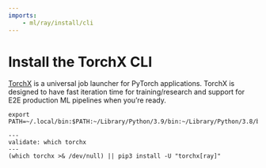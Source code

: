 ```yaml
---
imports:
    - ml/ray/install/cli
---
```


# Install the TorchX CLI

[TorchX](https://pytorch.org/torchx/latest/) is a universal job
launcher for PyTorch applications. TorchX is designed to have fast
iteration time for training/research and support for E2E production ML
pipelines when you’re ready.

```shell
export PATH=~/.local/bin:$PATH:~/Library/Python/3.9/bin:~/Library/Python/3.8/bin:~/Library/Python/3.7/bin:/usr/local/opt/python@3.9/Frameworks/Python.framework/Versions/3.9/bin:/usr/local/opt/python@3.8/Frameworks/Python.framework/Versions/3.8/bin:/usr/local/opt/python@3.7/Frameworks/Python.framework/Versions/3.7/bin
```

```shell
---
validate: which torchx
---
(which torchx >& /dev/null) || pip3 install -U "torchx[ray]"
```

